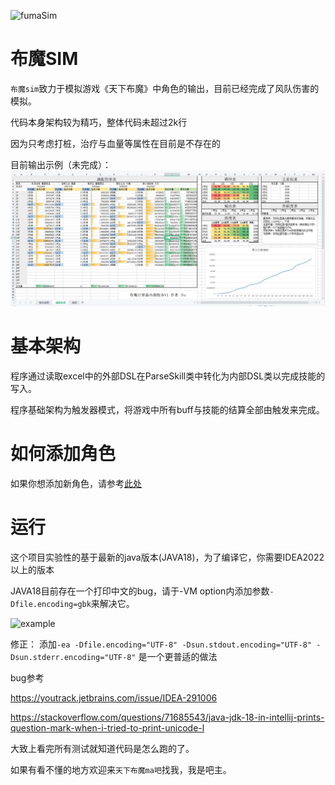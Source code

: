 ![fumaSim](https://github.com/RShock/fumaSim/actions/workflows/maven.yml/badge.svg?branch=main)

# 布魔SIM

`布魔sim`致力于模拟游戏《天下布魔》中角色的输出，目前已经完成了风队伤害的模拟。

代码本身架构较为精巧，整体代码未超过2k行

因为只考虑打桩，治疗与血量等属性在目前是不存在的

目前输出示例（未完成）：
![example](https://github.com/RShock/fumaSim/blob/main/example.jpg)

# 基本架构

程序通过读取excel中的外部DSL在ParseSkill类中转化为内部DSL类以完成技能的写入。

程序基础架构为触发器模式，将游戏中所有buff与技能的结算全部由触发来完成。

# 如何添加角色

如果你想添加新角色，请参考[此处](https://github.com/RShock/fumaSim/blob/sean_zou/Editorhelp.md)

# 运行

这个项目实验性的基于最新的java版本(JAVA18)，为了编译它，你需要IDEA2022以上的版本

JAVA18目前存在一个打印中文的bug，请于-VM option内添加参数`-Dfile.encoding=gbk`来解决它。

![example](https://github.gitcom/RShock/fumaSim/blob/main/IDEA无法打印中文的配置教程.jpg)

修正： 添加`-ea -Dfile.encoding="UTF-8" -Dsun.stdout.encoding="UTF-8" -Dsun.stderr.encoding="UTF-8"`
是一个更普适的做法

bug参考

https://youtrack.jetbrains.com/issue/IDEA-291006

https://stackoverflow.com/questions/71685543/java-jdk-18-in-intellij-prints-question-mark-when-i-tried-to-print-unicode-l

大致上看完所有测试就知道代码是怎么跑的了。

如果有看不懂的地方欢迎来`天下布魔ma吧`找我，我是吧主。
